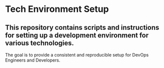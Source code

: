 # Tech Environment Setup

## This repository contains scripts and instructions for setting up a development environment for various technologies.
The goal is to provide a consistent and reproducible setup for DevOps Engineers and Developers.
